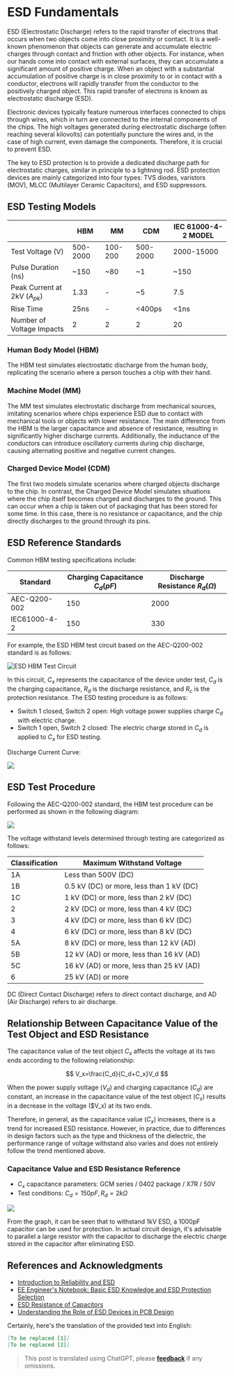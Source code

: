 # ESD Fundamentals

ESD (Electrostatic Discharge) refers to the rapid transfer of electrons that occurs when two objects come into close proximity or contact. It is a well-known phenomenon that objects can generate and accumulate electric charges through contact and friction with other objects. For instance, when our hands come into contact with external surfaces, they can accumulate a significant amount of positive charge. When an object with a substantial accumulation of positive charge is in close proximity to or in contact with a conductor, electrons will rapidly transfer from the conductor to the positively charged object. This rapid transfer of electrons is known as electrostatic discharge (ESD).

Electronic devices typically feature numerous interfaces connected to chips through wires, which in turn are connected to the internal components of the chips. The high voltages generated during electrostatic discharge (often reaching several kilovolts) can potentially puncture the wires and, in the case of high current, even damage the components. Therefore, it is crucial to prevent ESD.

The key to ESD protection is to provide a dedicated discharge path for electrostatic charges, similar in principle to a lightning rod. ESD protection devices are mainly categorized into four types: TVS diodes, varistors (MOV), MLCC (Multilayer Ceramic Capacitors), and ESD suppressors.

## ESD Testing Models

|                               | HBM       | MM       | CDM       | IEC 61000-4-2 MODEL |
| ----------------------------- | --------- | -------- | --------- | ------------------- |
| Test Voltage (V)              | 500-2000  | 100-200  | 500-2000  | 2000-15000          |
| Pulse Duration (ns)           | ~150      | ~80      | ~1       | ~150                |
| Peak Current at 2kV ($A_{pk}$) | 1.33      | -        | ~5       | 7.5                 |
| Rise Time                      | 25ns      | -        | <400ps   | <1ns                |
| Number of Voltage Impacts     | 2         | 2        | 2        | 20                  |

### Human Body Model (HBM)

The HBM test simulates electrostatic discharge from the human body, replicating the scenario where a person touches a chip with their hand.

### Machine Model (MM)

The MM test simulates electrostatic discharge from mechanical sources, imitating scenarios where chips experience ESD due to contact with mechanical tools or objects with lower resistance. The main difference from the HBM is the larger capacitance and absence of resistance, resulting in significantly higher discharge currents. Additionally, the inductance of the conductors can introduce oscillatory currents during chip discharge, causing alternating positive and negative current changes.

### Charged Device Model (CDM)

The first two models simulate scenarios where charged objects discharge to the chip. In contrast, the Charged Device Model simulates situations where the chip itself becomes charged and discharges to the ground. This can occur when a chip is taken out of packaging that has been stored for some time. In this case, there is no resistance or capacitance, and the chip directly discharges to the ground through its pins.

## ESD Reference Standards

Common HBM testing specifications include:

| Standard       | Charging Capacitance $C_d (pF)$ | Discharge Resistance $R_d (Ω)$ |
| -------------- | ----------------------------- | ---------------------------- |
| AEC-Q200-002   | 150                           | 2000                         |
| IEC61000-4-2   | 150                           | 330                          |

For example, the ESD HBM test circuit based on the AEC-Q200-002 standard is as follows:

![ESD HBM Test Circuit](https://img.wiki-power.com/d/wiki-media/img/20211215164751.png)

In this circuit, $C_x$ represents the capacitance of the device under test, $C_d$ is the charging capacitance, $R_d$ is the discharge resistance, and $R_c$ is the protection resistance. The ESD testing procedure is as follows:

- Switch 1 closed, Switch 2 open: High voltage power supplies charge $C_d$ with electric charge.
- Switch 1 open, Switch 2 closed: The electric charge stored in $C_d$ is applied to $C_x$ for ESD testing.

Discharge Current Curve:

![](https://img.wiki-power.com/d/wiki-media/img/20211215165312.png)

## ESD Test Procedure

Following the AEC-Q200-002 standard, the HBM test procedure can be performed as shown in the following diagram:

![](https://img.wiki-power.com/d/wiki-media/img/20211215165447.png)

The voltage withstand levels determined through testing are categorized as follows:

| Classification | Maximum Withstand Voltage     |
| -------------- | ----------------------------- |
| 1A             | Less than 500V (DC)           |
| 1B             | 0.5 kV (DC) or more, less than 1 kV (DC) |
| 1C             | 1 kV (DC) or more, less than 2 kV (DC)   |
| 2              | 2 kV (DC) or more, less than 4 kV (DC)   |
| 3              | 4 kV (DC) or more, less than 6 kV (DC)   |
| 4              | 6 kV (DC) or more, less than 8 kV (DC)   |
| 5A             | 8 kV (DC) or more, less than 12 kV (AD)  |
| 5B             | 12 kV (AD) or more, less than 16 kV (AD) |
| 5C             | 16 kV (AD) or more, less than 25 kV (AD) |
| 6              | 25 kV (AD) or more                  |

DC (Direct Contact Discharge) refers to direct contact discharge, and AD (Air Discharge) refers to air discharge.

## Relationship Between Capacitance Value of the Test Object and ESD Resistance

The capacitance value of the test object $C_x$ affects the voltage at its two ends according to the following relationship:

$$
V_x=\frac{C_d}{C_d+C_x}V_d
$$

When the power supply voltage ($V_d$) and charging capacitance ($C_d$) are constant, an increase in the capacitance value of the test object ($C_x$) results in a decrease in the voltage ($V_x) at its two ends.

Therefore, in general, as the capacitance value ($C_x$) increases, there is a trend for increased ESD resistance. However, in practice, due to differences in design factors such as the type and thickness of the dielectric, the performance range of voltage withstand also varies and does not entirely follow the trend mentioned above.

### Capacitance Value and ESD Resistance Reference

- $C_x$ capacitance parameters: GCM series / 0402 package / X7R / 50V
- Test conditions: $C_d=150pF, R_d=2kΩ$

![](https://img.wiki-power.com/d/wiki-media/img/20211215172528.png)

From the graph, it can be seen that to withstand 1kV ESD, a 1000pF capacitor can be used for protection. In actual circuit design, it's advisable to parallel a large resistor with the capacitor to discharge the electric charge stored in the capacitor after eliminating ESD.

## References and Acknowledgments

- [Introduction to Reliability and ESD](https://mazhaoxin.github.io/2021/08/01/Reliability_and_ESD_Introduction/)
- [EE Engineer's Notebook: Basic ESD Knowledge and ESD Protection Selection](https://haipeng.me/2019/09/03/esd-protection/)
- [ESD Resistance of Capacitors](https://article.murata.com/en-us/article/esd-resistance-of-capacitors)
- [Understanding the Role of ESD Devices in PCB Design](http://murata.eetrend.com/article/2021-11/1004974.html)

Certainly, here's the translation of the provided text into English:

```markdown
[To be replaced [1]]
[To be replaced [2]]
```


> This post is translated using ChatGPT, please [**feedback**](https://github.com/linyuxuanlin/Wiki_MkDocs/issues/new) if any omissions.